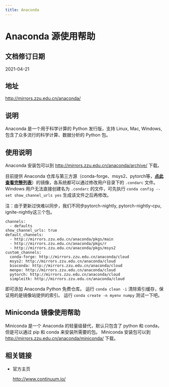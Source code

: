 ```yaml
---
title: Anaconda
---
```

<!-- ex_nolevel -->
# Anaconda 源使用帮助

## 文档修订日期

2021-04-21

## 地址

http://mirrors.zzu.edu.cn/anaconda/

## 说明

Anaconda 是一个用于科学计算的 Python 发行版，支持 Linux, Mac, Windows, 包含了众多流行的科学计算、数据分析的 Python 包。

## 使用说明

Anaconda 安装包可以到 http://mirrors.zzu.edu.cn/anaconda/archive/ 下载。

目前提供 Anaconda 仓库与第三方源（conda-forge、msys2、pytorch等，[**点此查看完整列表**](http://mirrors.zzu.edu.cn/anaconda/cloud/)）的镜像，各系统都可以通过修改用户目录下的 `.condarc` 文件。Windows 用户无法直接创建名为 `.condarc` 的文件，可先执行 `conda config --set show_channel_urls yes` 生成该文件之后再修改。

注：由于更新过快难以同步，我们不同步pytorch-nightly, pytorch-nightly-cpu, ignite-nightly这三个包。

```
channels:
  - defaults
show_channel_urls: true
default_channels:
  - http://mirrors.zzu.edu.cn/anaconda/pkgs/main
  - http://mirrors.zzu.edu.cn/anaconda/pkgs/r
  - http://mirrors.zzu.edu.cn/anaconda/pkgs/msys2
custom_channels:
  conda-forge: http://mirrors.zzu.edu.cn/anaconda/cloud
  msys2: http://mirrors.zzu.edu.cn/anaconda/cloud
  bioconda: http://mirrors.zzu.edu.cn/anaconda/cloud
  menpo: http://mirrors.zzu.edu.cn/anaconda/cloud
  pytorch: http://mirrors.zzu.edu.cn/anaconda/cloud
  simpleitk: http://mirrors.zzu.edu.cn/anaconda/cloud
```

即可添加 Anaconda Python 免费仓库。
运行 `conda clean -i` 清除索引缓存，保证用的是镜像站提供的索引。
运行 `conda create -n myenv numpy` 测试一下吧。

## Miniconda 镜像使用帮助

Miniconda 是一个 Anaconda 的轻量级替代，默认只包含了 python 和 conda，但是可以通过 pip 和 conda 来安装所需要的包。
Miniconda 安装包可以到 http://mirrors.zzu.edu.cn/anaconda/miniconda/ 下载。

## 相关链接

- 官方主页

  http://www.continuum.io/               